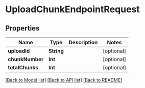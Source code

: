 # UploadChunkEndpointRequest

## Properties

Name | Type | Description | Notes
------------ | ------------- | ------------- | -------------
**uploadId** | **String** |  | [optional] 
**chunkNumber** | **Int** |  | [optional] 
**totalChunks** | **Int** |  | [optional] 

[[Back to Model list]](../#documentation-for-models) [[Back to API list]](../#documentation-for-api-endpoints) [[Back to README]](../)


